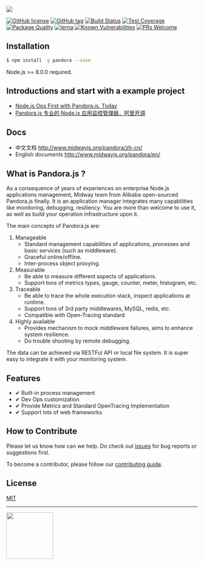 ![](https://user-images.githubusercontent.com/418820/33816754-3e528ad8-de76-11e7-8558-bfad8b75b4d9.png)

[![GitHub license](https://img.shields.io/badge/license-MIT-blue.svg)](https://github.com/midwayjs/pandora/blob/master/LICENSE)
[![GitHub tag](https://img.shields.io/github/tag/midwayjs/pandora.svg)]()
[![Build Status](https://travis-ci.org/midwayjs/pandora.svg?branch=develop)](https://travis-ci.org/midwayjs/pandora)
[![Test Coverage](https://img.shields.io/codecov/c/github/midwayjs/pandora/master.svg)](https://codecov.io/gh/midwayjs/pandora/branch/master)
[![Package Quality](http://npm.packagequality.com/shield/pandora.svg)](http://packagequality.com/#?package=pandora)
[![lerna](https://img.shields.io/badge/maintained%20with-lerna-cc00ff.svg)](https://lernajs.io/)
[![Known Vulnerabilities](https://snyk.io/test/npm/pandora/badge.svg)](https://snyk.io/test/npm/pandora)
[![PRs Welcome](https://img.shields.io/badge/PRs-welcome-brightgreen.svg)](https://github.com/midwayjs/pandora/pulls)

## Installation

```bash
$ npm install -g pandora --save
```

Node.js >= 8.0.0 required.

## Introductions and start with a example project

* [Node.js Ops First with Pandora.js, Today](https://github.com/midwayjs/pandora/wiki/Node.js-Ops-First-with-Pandora.js,-Today)
* [Pandora.js 专业的 Node.js 应用监控管理器，阿里开源](https://github.com/midwayjs/pandora/wiki/Pandora.js---%E4%B8%93%E4%B8%9A%E7%9A%84-Node.js-%E5%BA%94%E7%94%A8%E7%9B%91%E6%8E%A7%E7%AE%A1%E7%90%86%E5%99%A8%EF%BC%8C%E9%98%BF%E9%87%8C%E5%BC%80%E6%BA%90)

## Docs

* 中文文档 <http://www.midwayjs.org/pandora/zh-cn/>
* English documents <http://www.midwayjs.org/pandora/en/>

## What is Pandora.js ?

As a consequence of years of experiences on enterprise Node.js applications management, Midway team from Alibaba open-sourced Pandora.js finally. It is an application manager integrates many capabilities like monitoring, debugging, resiliency. You are more than welcome to use it, as well as build your operation infrastructure upon it.

The main concepts of Pandora.js are:

1. Manageable
    * Standard management capabilities of applications, processes and basic services (such as middleware).
    * Graceful online/offline.
    * Inter-process object proxying.
2. Measurable
    * Be able to measure different aspects of applications.
    * Support tons of metrics types, gauge, counter, meter, histogram, etc.
3. Traceable
    * Be able to trace the whole execution stack, inspect applications at runtime.
    * Support tons of 3rd party middlewares, MySQL, redis, etc. 
    * Compatible with Open-Tracing standard
4. Highly available
    * Provides mechanism to mock middleware failures, aims to enhance system resilience.
    * Do trouble shooting by remote debugging.


The data can be achieved via RESTFul API or local file system. It is super easy to integrate it with your monitoring system.

## Features

- ✔︎ Built-in process management
- ✔︎ Dev Ops customization
- ✔︎ Provide Metrics and Standard OpenTracing Implementation
- ✔︎ Support lots of web frameworks

## How to Contribute

Please let us know how can we help. Do check out [issues](https://github.com/midwayjs/pandora/issues) for bug reports or suggestions first.

To become a contributor, please follow our [contributing guide](CONTRIBUTING.md).

## License

[MIT](LICENSE)

---

<a target="_blank" href="http://opensource.alibaba.com/" ><img src="https://img.alicdn.com/tfs/TB14aTMbgmTBuNjy1XbXXaMrVXa-328-134.jpg" width="123" /></a>
